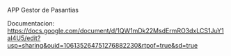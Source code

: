 APP Gestor de Pasantias

Documentacion: https://docs.google.com/document/d/1QW1mDk22MsdErmRO3dxLCS1JuY1aI4U5/edit?usp=sharing&ouid=106135264751276882230&rtpof=true&sd=true